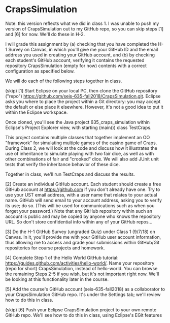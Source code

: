 # CrapsSimulation

Note: this version reflects what we did in class 1.  I was unable to push my version of CrapsSimulation out to my GitHub repo, so you can skip steps [1] and [6] for now.  We'll do these in H-2.

I will grade this assignment by (a) checking that you have completed the H-1 Survey on Canvas, in which you'll give me your GitHub ID and the email address you used in creating your GitHub account, and (b) by checking each student's GitHub account, verifying it contains the requested repository CrapsSimulation (empty for now) contents with a correct configuration as specified below.

We will do each of the following steps together in class.

(skip) [1] Start Eclipse on your local PC, then clone the GitHub repository ("repo") https://github.com/seis-635-fall2018/CrapsSimulation.git.  Eclipse asks you where to place the project within a Git directory: you may accept the default or else place it elsewhere.  However, it's not a good idea to put it within the Eclipse workspace. 

Once cloned, you'll see the Java project 635_craps_simulation within Eclipse's Project Explorer view, with starting (main()) class TestCraps.

This project contains multiple classes that together implement an OO "framework" for simulating multiple games of the casino game of Craps. During Class 2, we will look at the code and discuss how it illustrates the use of inheritance to simulate playing with two fair dice, as well as with other combinations of fair and "crooked" dice. We will also add JUnit unit tests that verify the inheritance behavior of these dice.

Together in class, we'll run TestCraps and discuss the results.

[2] Create an individual GitHub account. Each student should create a free GitHub account at https://github.com if you don't already have one. Try to use your UST email address, with a user name that relates to your actual name. GitHub will send email to your account address, asking you to verify its use; do so. (This will be used for communications such as when you forget your password.) Note that any GitHub repository within such an account is public and may be copied by anyone who knows the repository URL. So don't store confidential info within any of your GitHub repos...

[3] Do the H-1 GitHub Survey (ungraded Quiz) under Class 1 (9/7/18) on Canvas.  In it, you'll provide me with your GitHub user account information, thus allowing me to access and grade your submissions within GitHub/Git repositories for course projects and homework.

[4] Complete Step 1 of the Hello World GitHub tutorial: https://guides.github.com/activities/hello-world/.  Name your repository (repo for short) CrapsSimulation, instead of hello-world. You can browse the remaining Steps 2-5 if you wish, but it's not important right now. We'll be looking at this functionality later in the course.

[5] Add the course's GitHub account (seis-635-fall2018) as a collaborator to your CrapsSimulation GitHub repo. It's under the Settings tab; we'll review how to do this in class.

(skip) [6] Push your Eclipse CrapsSimulation project to your own remote GitHub repo. We'll see how to do this in class, using Eclipse's EGit features
